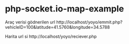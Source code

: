 # php-socket.io-map-example


Araç verisi gödnerilen url
http://localhost/yoyo/emmit.php?vehicleID=100&latitude=41.5760&longitude=34.5788

Harita url si
http://localhost/yoyo/reciever.php

